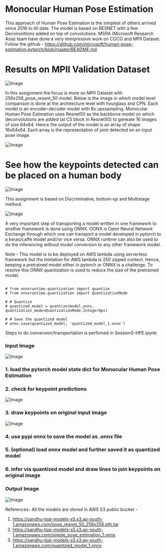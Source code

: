# Monocular Human Pose Estimation

This approach of Human Pose Estimation is the simplest of others arrived since 2016 to till date. The model is based on RESNET with a few Deconvoltions added on top of convolutions. MSRA (Microsoft Research Asia) team have done a very immpressive work on COCO and MPII Dataset. Follow the github - https://github.com/microsoft/human-pose-estimation.pytorch/blob/master/README.md

# Results on MPII Validation Dataset

![Image](https://github.com/eva4p2/hpe/blob/master/MPII-hpe.png)

In this assignment the focus is more on MPII Dataset with 256x256_pose_resent_50 model. Below is the image in which model level comparison is done at the architecture level with hourglass and CPN. Each model is an encoder-decoder model with 8x upssampling. Monocular Human Pose Estimation uses Resnet50 as the backbone model on which deconvolutions are added (at C5 block in Resnet50) to geneate 16 images of size 64x64. Hence the output of the model is an array of shape 16x64x64. Each array is the representation of joint detected on an input pose image.

![Image](https://github.com/eva4p2/hpe/blob/master/model.png)

# See how the keypoints detected can be placed on a human body

![Image](https://github.com/eva4p2/hpe/blob/master/3d-keypoints-human-pose-estimation.png)

This assignment is based on Discriminative, bottom-up and Multistage method.

![Image](https://github.com/eva4p2/hpe/blob/master/Methods-hpe.png)

A very important step of transporting a model written in one framework to another framework is done using ONNX. OONX is Open Neural Network Exchange through which one can transport a model developed in pytorch to a keras/caffe model and//or vice versa. ONNX runtime can also be used to do the inferencing without model conversion to any other framework model.

Note - This model is to be deployed on AWS lambda using serverless framework but the limitation for AWS lambda is 250 zipped contect. Hence, keeping a pretrained model either in pytorch or ONNX is a challenge. To resolve this ONNX quantization is used to reduce the size of the pretrained model.
```

# from onnxruntime.quantization import quantize
# from onnxruntime.quantization import QuantizationMode

# # Quantize
# quantized_model = quantize(model_onnx, quantization_mode=QuantizationMode.IntegerOps)
 
# # Save the quantized model
# onnx.save(quantized_model, 'quantized_model_1.onnx')

```

Steps to do conversion/transportation is perfomed in Session5-HPE.ipynb
### Input Image
![Image](https://github.com/eva4p2/hpe/blob/master/pose.jpg)
### 1. load the pytorch model state dict for Monocular Human Pose Estimation
### 2. check for keypoint predictions
![Image](https://github.com/eva4p2/hpe/blob/master/pose-heatmap-joints-hpe.png)
### 3. draw keypoints on original input image
![Image](https://github.com/eva4p2/hpe/blob/master/pose-with-keypoints.png)
### 4. use pypi onnx to save the model as .onnx file
### 5. (optional) load onnx model and further saved it as quantized model
### 6. infer via quantized model and draw lines to join keypoints on original image
### Output Image
![Image](https://github.com/eva4p2/hpe/blob/master/pose-hpe.png)



References- 
  All the models are stored in AWS S3 public bucket -
  1. https://sandhu-tsai-models-s5.s3.ap-south-1.amazonaws.com/pose_resnet_50_256x256.pth.tar
  2. https://sandhu-tsai-models-s5.s3.ap-south-1.amazonaws.com/simple_pose_estimation_1.onnx
  3. https://sandhu-tsai-models-s5.s3.ap-south-1.amazonaws.com/quantized_model_1.onnx


